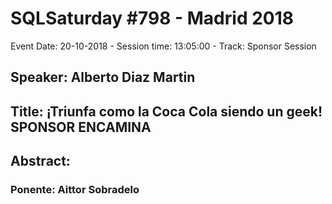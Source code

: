 # SQLSaturday #798 - Madrid 2018
Event Date: 20-10-2018 - Session time: 13:05:00 - Track: Sponsor Session
## Speaker: Alberto Diaz Martin
## Title: ¡Triunfa como la Coca Cola siendo un geek! SPONSOR ENCAMINA
## Abstract:
### Ponente: Aittor Sobradelo
